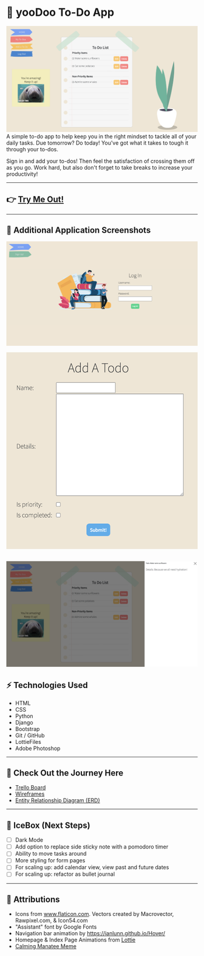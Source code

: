 # :seedling: yooDoo To-Do App
![Main ToDos Page](main_app/static/images/yooDoo1.png)
A simple to-do app to help keep you in the right mindset to tackle all of your daily tasks. Due tomorrow? Do today! You've got what it takes to tough it through your to-dos. 

Sign in and add your to-dos! Then feel the satisfaction of crossing them off as you go. Work hard, but also don't forget to take breaks to increase your productivity!

---
## :point_right: [Try Me Out!](https://christinew2-unit4.herokuapp.com/)
---
## :partying_face: Additional Application Screenshots
![Log-In Page](main_app/static/images/yooDooLogin.png) 

![Add To-Do Form](main_app/static/images/yooDooAdd.png)

![OffCanvas Task Details](main_app/static/images/yooDooOffCanvas.png)
---
## :zap: Technologies Used 
- HTML
- CSS
- Python
- Django
- Bootstrap
- Git / GitHub
- LottieFiles 
- Adobe Photoshop

---
## :seedling: Check Out the Journey Here
- [Trello Board](https://trello.com/b/503BvtG0/unit-4-project)
- [Wireframes](https://whimsical.com/unit-4-wireframe-PkHFH659GsZzuqJSxCrwrm)
- [Entity Relationship Diagram (ERD)](https://whimsical.com/unit-4-erd-HanEdZayQJ2BB7gUvXVR1n)
---
## :ice_cube: IceBox (Next Steps) 
- [ ] Dark Mode
- [ ] Add option to replace side sticky note with a pomodoro timer 
- [ ] Ability to move tasks around
- [ ] More styling for form pages
- [ ] For scaling up: add calendar view, view past and future dates
- [ ] For scaling up: refactor as bullet journal

---
## :yellow_heart: Attributions
- Icons from www.flaticon.com. Vectors created by Macrovector, Rawpixel.com, & Icon54.com
- "Assistant" font by Google Fonts
- Navigation bar animation by https://ianlunn.github.io/Hover/
- Homepage & Index Page Animations from [Lottie](https://lottiefiles.com/)
- [Calming Manatee Meme](https://www.sadanduseless.com/calming-manatee/)